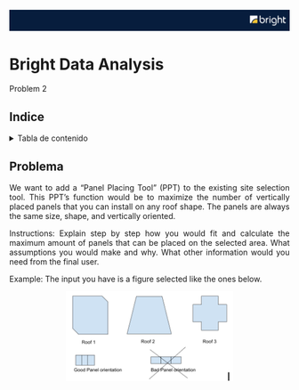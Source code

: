 ![header](https://github.com/Cora1218/Data_Analysis_Bright/blob/main/logo4.png) 

# Bright Data Analysis 
Problem 2

## Indice
<!-- TABLE OF CONTENTS -->
<details>
  <summary>Tabla de contenido</summary>
  <ol>
    <li><a href="#Problema">Introducción</a></li>
    <li><a href="#Objetivo">Objetivo</a></li>
    <li><a href="#Propósito">Propósito</a></li>
    <li><a href="#Metodología">Metodología</a></li>
    <li><a href="#Archivos">Archivos en Google Drive</a></li>
    <li><a href="#Tecnologías">Tecnologías Utilizadas</a></li>
    <li><a href="#Conclusiones">Conclusiones relevantes</a></li>
    <li><a href="#PowerBI">PowerBI</a></li>
    <li><a href="#Desarrollador">Desarrollador</a></li>
  </ol>
</details>

## Problema
<div align="justify">
We want to add a “Panel Placing Tool” (PPT) to the existing site selection tool. This PPT’s function would be to maximize the number of vertically placed panels that you can install on any roof shape. The panels are always the same size, shape, and vertically oriented.
  
Instructions: Explain step by step how you would fit and calculate the maximum amount of panels that can be placed on the selected area. What assumptions you would make and why. What other information would you need from the final user.

Example: The input you have is a figure selected like the ones below.
</div>
<div align="center">
<img src="https://github.com/Cora1218/Data_Analysis_Bright/blob/main/shapes.png" width=300> 
</div>

